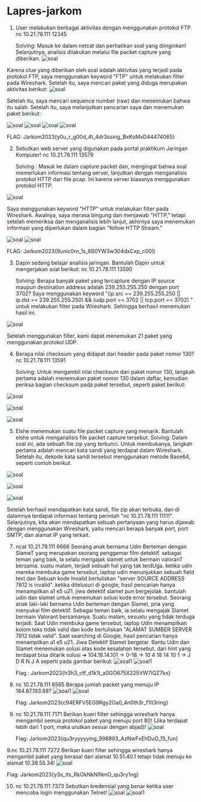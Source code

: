 # Lapres-jarkom
1. User melakukan berbagai aktivitas dengan menggunakan protokol FTP. nc 10.21.78.111 12345

   Solving: Masuk ke dalam netcat dan perhatikan soal yang diinginkan! Selanjutnya, analisis dilakukan melalui file packet capture yang diberikan.
![soal](https://github.com/Fanzapratama/Lapres-jarkom/blob/main/Screenshot%202023-09-22%20132011.png)

Karena clue yang diberikan oleh soal adalah aktivitas yang terjadi pada protokol FTP, saya menggunakan keyword "FTP" untuk melakukan filter pada Wireshark. Setelah itu, saya mencari paket yang diduga merupakan aktivitas berikut:
![soal](https://github.com/Fanzapratama/Lapres-jarkom/blob/main/Screenshot%202023-09-22%20144709.png)

Setelah itu, saya mencari sequence number (raw) dan menemukan bahwa itu salah. Setelah itu, saya melanjutkan pencarian saya dan menemukan paket berikut:

![soal](https://github.com/Fanzapratama/Lapres-jarkom/blob/main/Screenshot%202023-09-21%20184047.png)
![soal](https://github.com/Fanzapratama/Lapres-jarkom/blob/main/Screenshot%202023-09-21%20185033.png)
![soal](https://github.com/Fanzapratama/Lapres-jarkom/blob/main/Screenshot%202023-09-21%20184807.png)
![soal](https://github.com/Fanzapratama/Lapres-jarkom/blob/main/Screenshot%202023-09-21%20184818.png)

FLAG:	Jarkom2023{y0u_r_g00d_4t_4dr3ssing_BxKoMxD44474065}

2. Sebutkan web server yang digunakan pada portal praktikum Jaringan Komputer! nc 10.21.78.111 13579

   Solving : Masuk ke dalam capture packet dan, mengingat bahwa soal memerlukan informasi tentang server, lanjutkan dengan menganalisis protokol HTTP dari file pcap. Ini karena server biasanya menggunakan protokol HTTP.

![soal](https://github.com/Fanzapratama/Lapres-jarkom/blob/main/Screenshot%202023-09-22%20132539.png)

Saya menggunakan keyword "HTTP" untuk melakukan filter pada Wireshark. Awalnya, saya merasa bingung dan menjawab "HTTP," tetapi setelah memeriksa dan menganalisis lebih lanjut, akhirnya saya menemukan informasi yang diperlukan dalam bagian "follow HTTP Stream."

![soal](https://github.com/Fanzapratama/Lapres-jarkom/blob/main/2.1.png)
![soal](https://github.com/Fanzapratama/Lapres-jarkom/blob/main/2.2.png)

FLAG: Jarkom2023{9unic0rn_1s_8B0YW3w304dxCxp_c00l}

3.	Dapin sedang belajar analisis jaringan. Bantulah Dapin untuk mengerjakan soal berikut: nc 10.21.78.111 13590

  	Solving: Berapa banyak paket yang tercapture dengan IP source maupun destination address adalah 239.255.255.250 dengan port 3702? Saya menggunakan keyword "(ip.src == 239.255.255.250 || ip.dst == 239.255.255.250) && 
   (udp.port == 3702 || tcp.port == 3702) " untuk melakukan filter pada Wireshark. Sehingga berhasil menemukan hasil ini.

![soal](https://github.com/Fanzapratama/Lapres-jarkom/blob/main/Screenshot%202023-09-21%20171312.png)

Setelah menggunakan filter, kami dapat menemukan 21 paket yang menggunakan protokol UDP.


4. Berapa nilai checksum yang didapat dari header pada paket nomor 130? nc 10.21.78.111 13591

   Solving: Untuk mengambil nilai checksum dari paket nomor 130, langkah pertama adalah menemukan paket nomor 130 dalam daftar, kemudian periksa bagian checksum pada paket tersebut, seperti paket berikut:

![soal](https://github.com/Fanzapratama/Lapres-jarkom/blob/main/Screenshot%202023-09-22%20125111.png)

![soal](https://github.com/Fanzapratama/Lapres-jarkom/blob/main/Screenshot%202023-09-21%20172730.png)

![soal](https://github.com/Fanzapratama/Lapres-jarkom/blob/main/4.png)

5.	Elshe menemukan suatu file packet capture yang menarik. Bantulah elshe untuk menganalisis file packet capture tersebut.
   Solving: Dalam soal ini, ada sebuah file zip yang terkunci. Untuk membukanya, langkah pertama adalah mencari kata sandi yang terdapat dalam Wireshark. Setelah itu, dekode kata sandi tersebut menggunakan metode Base64, seperti contoh berikut.

![soal](https://github.com/Fanzapratama/Lapres-jarkom/blob/main/Screenshot%202023-09-22%20125111.png)

![soal](https://github.com/Fanzapratama/Lapres-jarkom/blob/main/Screenshot%202023-09-21%20172730.png)

![soal](https://github.com/Fanzapratama/Lapres-jarkom/blob/main/4.png)

Setelah berhasil mendapatkan kata sandi, file zip akan terbuka, dan di dalamnya terdapat informasi tentang perintah "nc 10.21.78.111 11111". Selanjutnya, kita akan mendapatkan sebuah pertanyaan yang harus dijawab dengan menggunakan Wireshark, yaitu mencari berapa banyak port, port SMTP, dan alamat IP yang terkait.














7. ncat 10.21.78.111 6666
   Seorang anak bernama Udin Berteman dengan SlameT yang merupakan seorang penggemar film detektif. sebagai teman yang baik, Ia selalu mengajak slamet untuk bermain valoranT bersama. suatu malam, terjadi sebuah hal yang tak     terdUga. ketika udin mereka membuka game    tersebut, laptop udin menunjukkan sebuah field text dan Sebuah kode Invalid bertuliskan "server SOURCE ADDRESS 7812 is invalid". ketika ditelusuri di google, hasil pencarian         hanya menampilkan a1 e5 u21. jiwa detektif slamet pun bergejolak. bantulah udin dan    slamet untuk menemukan solusi kode error tersebut.
   Seorang anak laki-laki bernama Udin berteman dengan Slamet, pria yang menyukai film detektif. Sebagai teman baik, ia selalu mengajak Slamet bermain Valorant bersamanya. Suatu malam, sesuatu yang tidak terduga terjadi. Saat Udin  membuka game tersebut, laptop Udin      menampilkan kolom teks tidak valid dan  kode  bertuliskan "ALAMAT SUMBER SERVER 7812 tidak valid". Saat searching di Google, hasil pencarian hanya menampilkan a1 e5 u21. Jiwa Detektif Slamet bergetar. Bantu Udin dan Slamet menemukan solusi atas kode kesalahan          tersebut.
   dari hint yang terdapat bisa ditarik solusi ➔ 104.18.14.101 → 0-18 → 10 4 18 14 10 1 → J D R N J A
   seperti pada gambar berikut:
   ![soal1](https://github.com/stevanza/LapresJarkom/blob/main/WhatsApp%20Image%202023-09-22%20at%2009.24.21.jpeg)
   ![soal1](https://github.com/stevanza/LapresJarkom/blob/main/WhatsApp%20Image%202023-09-22%20at%2009.22.34.jpeg)

   Flag :  Jarkom2023{h3h3_ctf_d1k1t_a0GO675X225VW7IQZ7kx}

8. nc 10.21.78.111 6565
   Berapa jumlah packet yang menuju IP 184.87.193.88?
   ![soal1](https://github.com/stevanza/LapresJarkom/blob/main/WhatsApp%20Image%202023-09-22%20at%2009.26.49.jpeg)
   ![soal](https://github.com/stevanza/LapresJarkom/blob/main/WhatsApp%20Image%202023-09-22%20at%2009.27.00.jpeg)

   Flag: Jarkom2023{c94ERFV5EG9Rgy2Oa0_4n0th3r_f1lt3ring}

9. nc 10.21.78.111 7171
   Berikan kueri filter sehingga wireshark hanya mengambil semua protokol paket yang menuju port 80! (Jika terdapat lebih dari 1 port, maka urutkan sesuai dengan abjad)!
   ![soal](https://github.com/stevanza/LapresJarkom/blob/main/WhatsApp%20Image%202023-09-22%20at%2009.29.33.jpeg)

   Flag: Jarkom2023{qu3ryyyyying_998893_AzNwFxEhDuO_15_fun}

9.nc 10.21.78.111 7272
   Berikan kueri filter sehingga wireshark hanya mengambil paket yang berasal dari alamat 10.51.40.1 tetapi tidak menuju ke alamat 10.39.55.34!
   ![soal](https://github.com/stevanza/LapresJarkom/blob/main/WhatsApp%20Image%202023-09-22%20at%2009.38.08.jpeg)

   Flag: Jarkom2023{y3s_its_RkOkNkNlNmO_qu3ry1ng}

10. nc 10.21.78.111 7373
    Sebutkan kredensial yang benar ketika user mencoba login menggunakan Telnet!
    ![soal](https://github.com/stevanza/LapresJarkom/blob/main/WhatsApp%20Image%202023-09-22%20at%2009.44.52.jpeg)
    ![soal1](https://github.com/stevanza/LapresJarkom/blob/main/WhatsApp%20Image%202023-09-22%20at%2009.44.39.jpeg)

